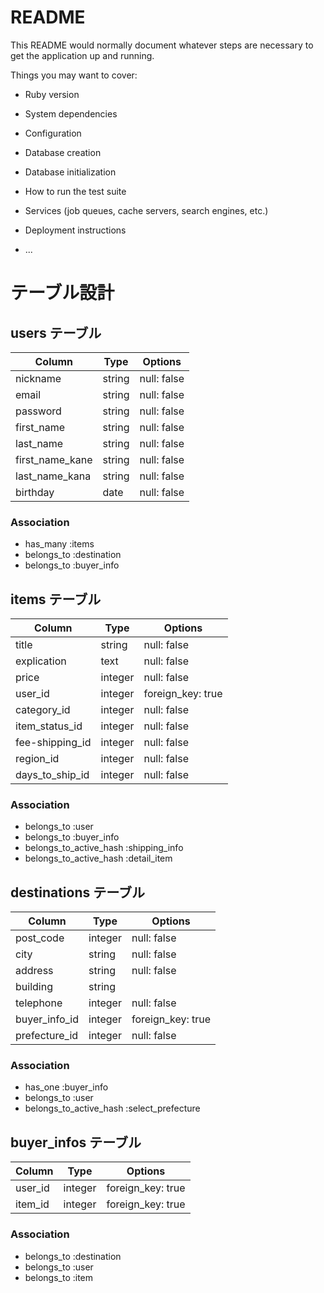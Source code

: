 # README

This README would normally document whatever steps are necessary to get the
application up and running.

Things you may want to cover:

* Ruby version

* System dependencies

* Configuration

* Database creation

* Database initialization

* How to run the test suite

* Services (job queues, cache servers, search engines, etc.)

* Deployment instructions

* ...

# テーブル設計

## users テーブル

| Column          | Type   | Options     |
| --------------- | ------ | ----------- |
| nickname        | string | null: false |
| email           | string | null: false |
| password        | string | null: false |
| first_name      | string | null: false |
| last_name       | string | null: false |
| first_name_kane | string | null: false |
| last_name_kana  | string | null: false | 
| birthday        | date   | null: false |

### Association 

- has_many :items
- belongs_to :destination
- belongs_to :buyer_info


## items テーブル

| Column          | Type       | Options           |
| --------------- | ---------- | ----------------- |
| title           | string     | null: false       |
| explication     | text       | null: false       |
| price           | integer    | null: false       |
| user_id         | integer    | foreign_key: true |
| category_id     | integer    | null: false       |
| item_status_id  | integer    | null: false       |
| fee-shipping_id | integer    | null: false       |
| region_id       | integer    | null: false       |
| days_to_ship_id | integer    | null: false       |

### Association

- belongs_to :user
- belongs_to :buyer_info
- belongs_to_active_hash :shipping_info
- belongs_to_active_hash :detail_item


## destinations テーブル

| Column        | Type       | Options           |
| ------------- | ---------- | ----------------- |
| post_code     | integer    | null: false       |  
| city          | string     | null: false       |
| address       | string     | null: false       |
| building      | string     |                   |
| telephone     | integer    | null: false       |
| buyer_info_id | integer    | foreign_key: true |
| prefecture_id | integer    | null: false       |

### Association

- has_one :buyer_info
- belongs_to :user
- belongs_to_active_hash :select_prefecture


## buyer_infos テーブル

| Column      | Type    | Options           |
| ----------- | ------- | ----------------- |
| user_id     | integer | foreign_key: true |
| item_id     | integer | foreign_key: true |

### Association 

- belongs_to :destination
- belongs_to :user
- belongs_to :item

